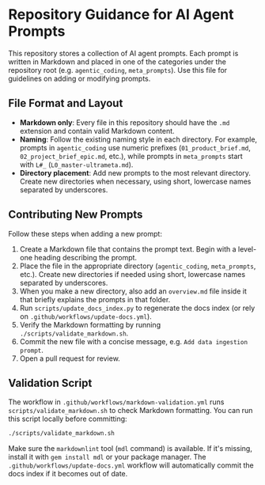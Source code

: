# Repository Guidance for AI Agent Prompts

This repository stores a collection of AI agent prompts. Each prompt is written in Markdown and placed in one of the categories under the repository root (e.g. `agentic_coding`, `meta_prompts`). Use this file for guidelines on adding or modifying prompts.

## File Format and Layout

- **Markdown only**: Every file in this repository should have the `.md` extension and contain valid Markdown content.
- **Naming**: Follow the existing naming style in each directory. For example, prompts in `agentic_coding` use numeric prefixes (`01_product_brief.md`, `02_project_brief_epic.md`, etc.), while prompts in `meta_prompts` start with `L#_` (`L0_master-ultrameta.md`).
- **Directory placement**: Add new prompts to the most relevant directory. Create new directories when necessary, using short, lowercase names separated by underscores.

## Contributing New Prompts

Follow these steps when adding a new prompt:

1. Create a Markdown file that contains the prompt text. Begin with a level-one heading describing the prompt.
1. Place the file in the appropriate directory (`agentic_coding`, `meta_prompts`, etc.). Create new directories if needed using short, lowercase names separated by underscores.
1. When you make a new directory, also add an `overview.md` file inside it that briefly explains the prompts in that folder.
1. Run `scripts/update_docs_index.py` to regenerate the docs index (or rely on `.github/workflows/update-docs.yml`).
1. Verify the Markdown formatting by running `./scripts/validate_markdown.sh`.
1. Commit the new file with a concise message, e.g. `Add data ingestion prompt`.
1. Open a pull request for review.

## Validation Script

The workflow in `.github/workflows/markdown-validation.yml` runs `scripts/validate_markdown.sh` to check Markdown formatting. You can run this script locally before committing:

```bash
./scripts/validate_markdown.sh
```

Make sure the `markdownlint` tool (`mdl` command) is available. If it's missing, install it with `gem install mdl` or your package manager.
The `.github/workflows/update-docs.yml` workflow will automatically commit the docs index if it becomes out of date.
